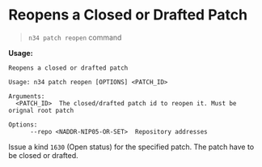 # Reopens a Closed or Drafted Patch

> `n34 patch reopen` command

**Usage:**
```
Reopens a closed or drafted patch

Usage: n34 patch reopen [OPTIONS] <PATCH_ID>

Arguments:
  <PATCH_ID>  The closed/drafted patch id to reopen it. Must be orignal root patch

Options:
      --repo <NADDR-NIP05-OR-SET>  Repository addresses
```

Issue a kind `1630` (Open status) for the specified patch. The patch have to
be closed or drafted.

